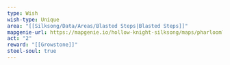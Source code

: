```yaml
---
type: Wish
wish-type: Unique
area: "[[Silksong/Data/Areas/Blasted Steps|Blasted Steps]]"
mapgenie-url: https://mapgenie.io/hollow-knight-silksong/maps/pharloom?locationIds=479727
act: "2"
reward: "[[Growstone]]"
steel-soul: true
---
```


